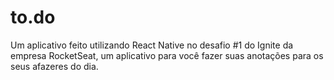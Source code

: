 # to.do
Um aplicativo feito utilizando React Native no desafio #1 do Ignite da empresa RocketSeat, um aplicativo para você fazer suas anotações para os seus afazeres do dia.
